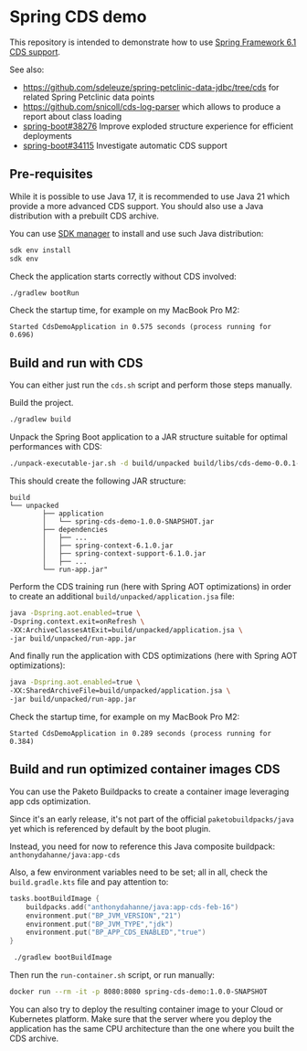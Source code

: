 # Spring CDS demo

This repository is intended to demonstrate how to use [Spring Framework 6.1 CDS support](https://docs.spring.io/spring-framework/reference/integration/class-data-sharing.html).

See also:
 - https://github.com/sdeleuze/spring-petclinic-data-jdbc/tree/cds for related Spring Petclinic data points
 - https://github.com/snicoll/cds-log-parser which allows to produce a report about class loading
 - [spring-boot#38276](https://github.com/spring-projects/spring-boot/issues/38276) Improve exploded structure experience for efficient deployments
 - [spring-boot#34115](https://github.com/spring-projects/spring-boot/issues/34115) Investigate automatic CDS support

## Pre-requisites

While it is possible to use Java 17, it is recommended to use Java 21 which provide a more advanced CDS support.
You should also use a Java distribution with a prebuilt CDS archive.

You can use [SDK manager](https://sdkman.io/) to install and use such Java distribution:
```bash
sdk env install
sdk env
```

Check the application starts correctly without CDS involved:
```bash
./gradlew bootRun
```

Check the startup time, for example on my MacBook Pro M2:
```
Started CdsDemoApplication in 0.575 seconds (process running for 0.696)
```

## Build and run with CDS
 
You can either just run the `cds.sh` script and perform those steps manually.

Build the project.
```bash
./gradlew build
```

Unpack the Spring Boot application to a JAR structure suitable for optimal performances with CDS:
```bash
./unpack-executable-jar.sh -d build/unpacked build/libs/cds-demo-0.0.1-SNAPSHOT.jar
```

This should create the following JAR structure:
```
build
└── unpacked
        ├── application
        │   └── spring-cds-demo-1.0.0-SNAPSHOT.jar
        ├── dependencies
        │   ├── ...
        │   ├── spring-context-6.1.0.jar
        │   ├── spring-context-support-6.1.0.jar
        │   ├── ...
        └── run-app.jar"
```

Perform the CDS training run (here with Spring AOT optimizations) in order to create an additional `build/unpacked/application.jsa` file:
```bash
java -Dspring.aot.enabled=true \
-Dspring.context.exit=onRefresh \
-XX:ArchiveClassesAtExit=build/unpacked/application.jsa \
-jar build/unpacked/run-app.jar
```

And finally run the application with CDS optimizations (here with Spring AOT optimizations):
```bash
java -Dspring.aot.enabled=true \
-XX:SharedArchiveFile=build/unpacked/application.jsa \
-jar build/unpacked/run-app.jar
```

Check the startup time, for example on my MacBook Pro M2:
```
Started CdsDemoApplication in 0.289 seconds (process running for 0.384)
```

## Build and run optimized container images CDS

You can use the Paketo Buildpacks to create a container image leveraging app cds optimization.

Since it's an early release, it's not part of the official `paketobuildpacks/java` yet which is referenced by default by the boot plugin.

Instead, you need for now to reference this Java composite buildpack: `anthonydahanne/java:app-cds`

Also, a few environment variables need to be set; all in all, check the `build.gradle.kts` file and pay attention to:

```kotlin
tasks.bootBuildImage {
	buildpacks.add("anthonydahanne/java:app-cds-feb-16")
	environment.put("BP_JVM_VERSION","21")
    environment.put("BP_JVM_TYPE","jdk")
    environment.put("BP_APP_CDS_ENABLED","true")
}
```

```bash
 ./gradlew bootBuildImage
```

Then run the `run-container.sh` script, or run manually:
```bash
docker run --rm -it -p 8080:8080 spring-cds-demo:1.0.0-SNAPSHOT
```

You can also try to deploy the resulting container image to your Cloud or Kubernetes platform.
Make sure that the server where you deploy the application has the same CPU architecture than the one where you built the CDS archive.
